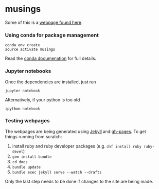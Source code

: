 # musings

Some of this is a
[webpage found here](https://peterfpeterson.github.io/musings/).

### Using conda for package management

```shell
conda env create
source activate musings
```

Read the [conda documenation](http://conda.pydata.org/docs/using/envs.html#use-environment-from-file) for full details.

### Jupyter notebooks

Once the dependencies are installed, just run

```shell
jupyter notebook
```
Alternatively, if your python is too old

```shell
ipython notebook
```

### Testing webpages

The webpages are being generated using [Jekyll](https://jekyllrb.com)
and
[gh-pages](https://help.github.com/articles/about-github-pages-and-jekyll/). To get things running from scratch:

1. install ruby and ruby developer packages (e.g. `dnf install ruby ruby-devel`)
2. `gem install bundle`
3. `cd docs`
4. `bundle update`
5. `bundle exec jekyll serve --watch --drafts`

Only the last step needs to be done if changes to the site are being
made.
